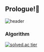 ## Prologue!🧏
![header](https://capsule-render.vercel.app/api?type=waving&color=gradient&height=265&section=header&text=ZAKIE&fontSize=77&fontAlign=50&fontAlignY=38&animation=twinkling&desc=The%20Protagonist%20)

### Algorithm
[![solved.ac tier](http://mazassumnida.wtf/api/v2/generate_badge?boj=kcj1607)](https://solved.ac/kcj1607)
